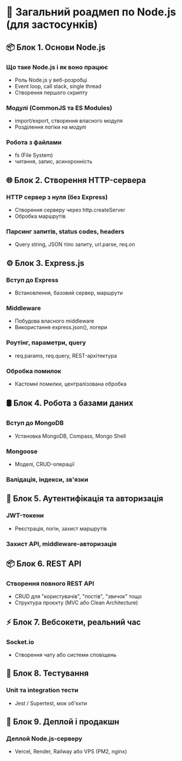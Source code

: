 # 🧭 Загальний роадмеп по Node.js (для застосунків)

## 📦 Блок 1. Основи Node.js

### Що таке Node.js і як воно працює

-   Роль Node.js у веб-розробці
-   Event loop, call stack, single thread
-   Створення першого скрипту

### Модулі (CommonJS та ES Modules)

-   import/export, створення власного модуля
-   Розділення логіки на модулі

### Робота з файлами

-   fs (File System)
-   читання, запис, асинхронність

## 🌐 Блок 2. Створення HTTP-сервера

### HTTP сервер з нуля (без Express)

-   Створення серверу через http.createServer
-   Обробка маршрутів

### Парсинг запитів, status codes, headers

-   Query string, JSON тіло запиту, url.parse, req.on

## ⚙️ Блок 3. Express.js

### Вступ до Express

-   Встановлення, базовий сервер, маршрути

### Middleware

-   Побудова власного middleware
-   Використання express.json(), логери

### Роутінг, параметри, query

-   req.params, req.query, REST-архітектура

### Обробка помилок

-   Кастомні помилки, централізована обробка

## 🛢️ Блок 4. Робота з базами даних

### Вступ до MongoDB

-   Установка MongoDB, Compass, Mongo Shell

### Mongoose

-   Моделі, CRUD-операції

### Валідація, індекси, зв'язки

## 🔐 Блок 5. Аутентифікація та авторизація

### JWT-токени

-   Реєстрація, логін, захист маршрутів

### Захист API, middleware-авторизація

## 📦 Блок 6. REST API

### Створення повного REST API

-   CRUD для "користувачів", "постів", "звичок" тощо
-   Структура проєкту (MVC або Clean Architecture)

## ⚡ Блок 7. Вебсокети, реальний час

### Socket.io

-   Створення чату або системи сповіщень

## 🧪 Блок 8. Тестування

### Unit та integration тести

-   Jest / Supertest, мок об'єкти

## 🚀 Блок 9. Деплой і продакшн

### Деплой Node.js-серверу

-   Vercel, Render, Railway або VPS (PM2, nginx)
